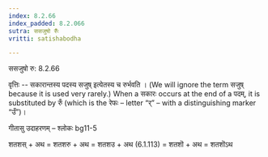 ```yaml
---
index: 8.2.66
index_padded: 8.2.066
sutra: ससजुषो रुँः
vritti: satishabodha

---
```

 ससजुषो रु: 8.2.66 


वृत्तिः -- सकारान्तस्य पदस्य सजुष् इत्येतस्य च रुर्भवति । (We will ignore the term सजुष् because it is used very rarely.) When a सकारः occurs at the end of a पदम्, it is substituted by रुँ (which is the रेफः – letter “र्” – with a distinguishing marker “उँ”)। 


गीतासु उदाहरणम् – श्लोकः bg11-5 


शतशस् + अथ = शतशरु + अथ = शतशउ + अथ (6.1.113) = शतशॊ + अथ = शतशॊऽथ 